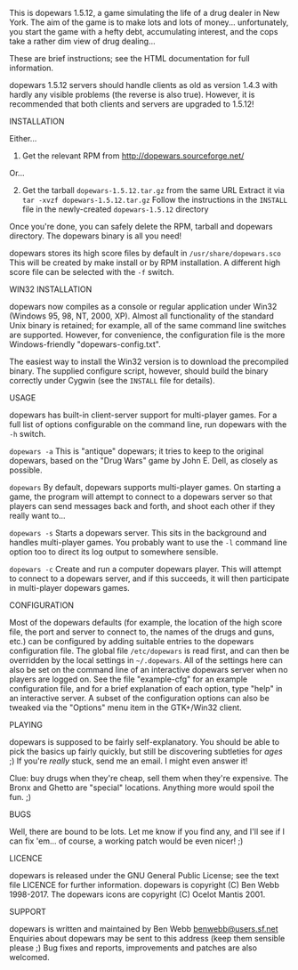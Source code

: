 This is dopewars 1.5.12, a game simulating the life of a drug dealer in 
New York. The aim of the game is to make lots and lots of money...
unfortunately, you start the game with a hefty debt, accumulating interest,
and the cops take a rather dim view of drug dealing...

These are brief instructions; see the HTML documentation for full information.

dopewars 1.5.12 servers should handle clients as old as version 1.4.3 with
hardly any visible problems (the reverse is also true). However, it is
recommended that both clients and servers are upgraded to 1.5.12!

INSTALLATION

Either...

1. Get the relevant RPM from http://dopewars.sourceforge.net/
   
Or...

2. Get the tarball `dopewars-1.5.12.tar.gz` from the same URL
   Extract it via `tar -xvzf dopewars-1.5.12.tar.gz`
   Follow the instructions in the `INSTALL` file in the newly-created
      `dopewars-1.5.12` directory

Once you're done, you can safely delete the RPM, tarball and dopewars
directory. The dopewars binary is all you need!

dopewars stores its high score files by default in `/usr/share/dopewars.sco`
This will be created by make install or by RPM installation. A different high 
score file can be selected with the `-f` switch.

WIN32 INSTALLATION

dopewars now compiles as a console or regular application under Win32
(Windows 95, 98, NT, 2000, XP). Almost all functionality of the standard Unix
binary is retained; for example, all of the same command line switches are
supported. However, for convenience, the configuration file is the more
Windows-friendly "dopewars-config.txt".

The easiest way to install the Win32 version is to download the precompiled
binary. The supplied configure script, however, should build the binary
correctly under Cygwin (see the `INSTALL` file for details).

USAGE

dopewars has built-in client-server support for multi-player games. For a
full list of options configurable on the command line, run dopewars with
the `-h` switch.

`dopewars -a`
This is "antique" dopewars; it tries to keep to the original dopewars, based
on the "Drug Wars" game by John E. Dell, as closely as possible.

`dopewars`
By default, dopewars supports multi-player games. On starting a game, the
program will attempt to connect to a dopewars server so that players can send
messages back and forth, and shoot each other if they really want to...

`dopewars -s`
Starts a dopewars server. This sits in the background and handles multi-player
games. You probably want to use the `-l` command line option too to direct its
log output to somewhere sensible.

`dopewars -c`
Create and run a computer dopewars player. This will attempt to connect
to a dopewars server, and if this succeeds, it will then participate in
multi-player dopewars games.

CONFIGURATION

Most of the dopewars defaults (for example, the location of the high score file,
the port and server to connect to, the names of the drugs and guns, etc.) can be
configured by adding suitable entries to the dopewars configuration file. The
global file `/etc/dopewars` is read first, and can then be overridden by
the local settings in `~/.dopewars`. All of the settings here can also be
set on the command line of an interactive dopewars server when no players
are logged on. See the file "example-cfg" for an example configuration file,
and for a brief explanation of each option, type "help" in an interactive
server. A subset of the configuration options can also be tweaked via the
"Options" menu item in the GTK+/Win32 client.

PLAYING

dopewars is supposed to be fairly self-explanatory. You should be able to 
pick the basics up fairly quickly, but still be discovering subtleties for 
_ages_ ;) If you're _really_ stuck, send me an email. I might even answer it!

Clue: buy drugs when they're cheap, sell them when they're expensive. The Bronx
and Ghetto are "special" locations. Anything more would spoil the fun. ;)

BUGS

Well, there are bound to be lots. Let me know if you find any, and I'll see
if I can fix 'em... of course, a working patch would be even nicer! ;)

LICENCE

dopewars is released under the GNU General Public License; see the text file
LICENCE for further information. dopewars is copyright (C) Ben Webb 1998-2017.
The dopewars icons are copyright (C) Ocelot Mantis 2001.

SUPPORT

dopewars is written and maintained by Ben Webb <benwebb@users.sf.net>
Enquiries about dopewars may be sent to this address (keep them sensible 
please ;) Bug fixes and reports, improvements and patches are also welcomed.
